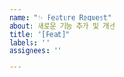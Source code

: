 ```yaml
---
name: "✨ Feature Request"
about: 새로운 기능 추가 및 개선
title: "[Feat]"
labels: ''
assignees: ''

---
```



